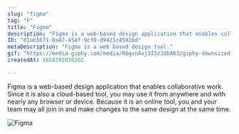 ```yaml
---
slug: "figma"
tag: "F"
title: "Figma"
description: "Figma is a web-based design application that enables collaborative work. Since it is also a cloud-based tool, you may use it from anywhere and with nearly any browser or device. Because it is an online tool, you and your team may all join in and make changes to the same design at the same time."
ID: "01ab1671-0a47-454f-9cf0-d9421c4592bd"
metaDescription: "Figma is a web based design tool."
gif: "https://media.giphy.com/media/R6gvnAxj2ISzJdbA63/giphy-downsized-large.gif"
createdAt: 1658392036202

---
```

Figma is a web-based design application that enables collaborative work. Since it is also a cloud-based tool, you may use it from anywhere and with nearly any browser or device. Because it is an online tool, you and your team may all join in and make changes to the same design at the same time.

![Figma](https://media.giphy.com/media/R6gvnAxj2ISzJdbA63/giphy-downsized-large.gif)
